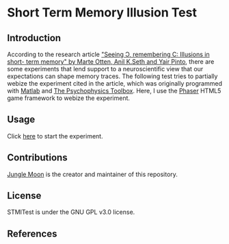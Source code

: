 # Short Term Memory Illusion Test
## Introduction
According to the research article ["Seeing Ɔ, remembering C: Illusions in short-
term memory" by Marte Otten, Anil K.Seth and Yair Pinto](https://doi.org/10.1371/journal.pone.0283257), there are some experiments that lend support to a neuroscientific view that our expectations can shape memory traces. The following test tries to partially webize the experiment cited in the article, which was originally programmed with [Matlab](https://www.mathworks.com/products/matlab.html) and [The Psychophysics Toolbox](https://github.com/Psychtoolbox-3/Psychtoolbox-3). Here, I use the [Phaser](https://phaser.io/) HTML5 game framework to webize the experiment. 

## Usage
Click [here](https://newpath7.github.io/STMITest/) to start the experiment.

## Contributions
[Jungle Moon](https://github.com/newpath7) is the creator and maintainer of this repository.
## License
STMITest is under the GNU GPL v3.0 license.
## References

